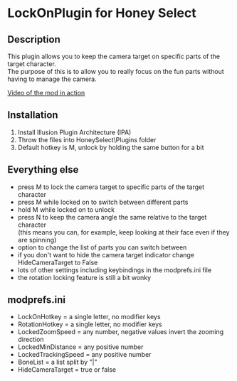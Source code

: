 # LockOnPlugin for Honey Select

## Description
This plugin allows you to keep the camera target on specific parts of the target character.  
The purpose of this is to allow you to really focus on the fun parts without having to manage the camera.

[Video of the mod in action](https://my.mixtape.moe/rgkydu.m4v)

## Installation
1. Install Illusion Plugin Architecture (IPA)
2. Throw the files into HoneySelect\Plugins folder
3. Default hotkey is M, unlock by holding the same button for a bit

## Everything else
- press M to lock the camera target to specific parts of the target character
- press M while locked on to switch between different parts
- hold M while locked on to unlock
- press N to keep the camera angle the same relative to the target character  
(this means you can, for example, keep looking at their face even if they are spinning)
- option to change the list of parts you can switch between
- if you don't want to hide the camera target indicator change HideCameraTarget to False
- lots of other settings including keybindings in the modprefs.ini file
- the rotation locking feature is still a bit wonky

## modprefs.ini
- LockOnHotkey = a single letter, no modifier keys
- RotationHotkey = a single letter, no modifier keys
- LockedZoomSpeed = any number, negative values invert the zooming direction
- LockedMinDistance = any positive number
- LockedTrackingSpeed = any positive number
- BoneList = a list split by "|"
- HideCameraTarget = true or false
